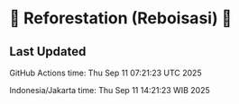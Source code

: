 
# 🌳 Reforestation (Reboisasi) 🌲

## Last Updated

GitHub Actions time: Thu Sep 11 07:21:23 UTC 2025

Indonesia/Jakarta time: Thu Sep 11 14:21:23 WIB 2025
